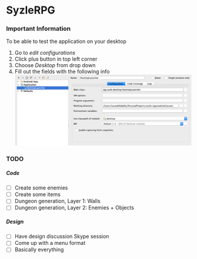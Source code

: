 # SyzleRPG

### Important Information
To be able to test the application on your desktop
1. Go to _edit configurations_
2. Click plus button in top left corner
3. Choose _Desktop_ from drop down
4. Fill out the fields with the following info
![Desktop Run Config](/readme-assets/desktop-run-config.png)


### TODO

##### Code
- [ ] Create some enemies
- [ ] Create some items
- [ ] Dungeon generation, Layer 1: Walls
- [ ] Dungeon generation, Layer 2: Enemies + Objects

##### Design
- [ ] Have design discussion Skype session
- [ ] Come up with a menu format
- [ ] Basically everything
